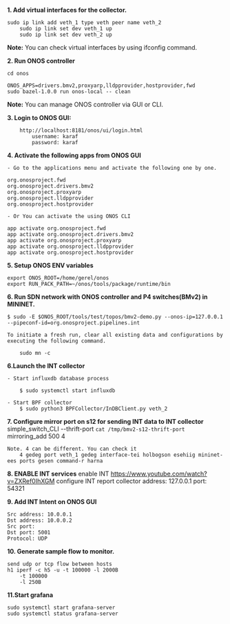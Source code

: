 **1. Add virtual interfaces for the collector.**

	sudo ip link add veth_1 type veth peer name veth_2
        sudo ip link set dev veth_1 up 
        sudo ip link set dev veth_2 up

 **Note:** You can check virtual interfaces by using ifconfig command. 



**2. Run ONOS controller**

	cd onos

	ONOS_APPS=drivers.bmv2,proxyarp,lldpprovider,hostprovider,fwd 
	sudo bazel-1.0.0 run onos-local -- clean 

**Note:** You can manage ONOS controller via GUI or CLI. 

**3. Login  to ONOS GUI:**
 
 		http://localhost:8181/onos/ui/login.html
			username: karaf
			password: karaf
   
**4. Activate the following apps from ONOS GUI**

 	- Go to the applications menu and activate the following one by one. 

	org.onosproject.fwd 
	org.onosproject.drivers.bmv2
	org.onosproject.proxyarp
	org.onosproject.lldpprovider
	org.onosproject.hostprovider

 	- Or You can activate the using ONOS CLI 
  
 	app activate org.onosproject.fwd 
	app activate org.onosproject.drivers.bmv2
	app activate org.onosproject.proxyarp
	app activate org.onosproject.lldpprovider
	app activate org.onosproject.hostprovider

**5. Setup ONOS ENV variables**

	export ONOS_ROOT=/home/gerel/onos
	export RUN_PACK_PATH=~/onos/tools/package/runtime/bin


**6. Run SDN network with ONOS controller and P4 switches(BMv2) in MININET.** 

	$ sudo -E $ONOS_ROOT/tools/test/topos/bmv2-demo.py --onos-ip=127.0.0.1 --pipeconf-id=org.onosproject.pipelines.int
	
  	To initiate a fresh run, clear all existing data and configurations by executing the following command.
  
		sudo mn -c


**6.Launch the INT collector**

	- Start influxdb database process 
 
		$ sudo systemctl start influxdb
  
  	- Start BPF collector
		$ sudo python3 BPFCollector/InDBClient.py veth_2


**7. Configure mirror port on s12 for sending INT data to INT collector**
	simple_switch_CLI --thrift-port `cat /tmp/bmv2-s12-thrift-port`
	mirroring_add 500 4

  	Note. 4 can be different. You can check it 
		4 gedeg port veth_1 gedeg interface-tei holbogson esehiig mininet-ees ports gesen command-r harna

**8. ENABLE INT services**
	enable INT
	https://www.youtube.com/watch?v=ZXRef0IhXGM
	configure INT report collector
		address: 127.0.0.1 
		port: 54321
		

**9. Add INT Intent on ONOS GUI**

	Src address: 10.0.0.1
	Dst address: 10.0.0.2
	Src port: 
	Dst port: 5001 
	Protocol: UDP

**10. Generate sample flow to monitor.**

	send udp or tcp flow between hosts
	h1 iperf -c h5 -u -t 100000 -l 2000B
		-t 100000
		-l 250B


**11.Start grafana**

        
	sudo systemctl start grafana-server
	sudo systemctl status grafana-server
